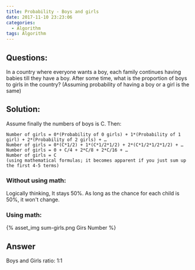 ```yaml
---
title: Probability - Boys and girls
date: 2017-11-10 23:23:06
categories: 
  - Algorithm 
tags: Algorithm 
---
```


## Questions:

In a country where everyone wants a boy, each family continues having babies till they have a boy. After some time, what is the proportion of boys to girls in the country? (Assuming probability of having a boy or a girl is the same)

                
## Solution:          

Assume finally the numbers of boys is C. Then:

    Number of girls = 0*(Probability of 0 girls) + 1*(Probability of 1 girl) + 2*(Probability of 2 girls) + …
	Number of girls = 0*(C*1/2) + 1*(C*1/2*1/2) + 2*(C*1/2*1/2*1/2) + …
	Number of girls = 0 + C/4 + 2*C/8 + 2*C/16 + …
	Number of girls = C
	(using mathematical formulas; it becomes apparent if you just sum up the first 4-5 terms)     
	
### Without using math:
Logically thinking, It stays 50%. As long as the chance for each child is 50%, it won't change.
### Using math:

   {% asset_img sum-girls.png Girs Number %}
## Answer

Boys and Girls ratio: 1:1